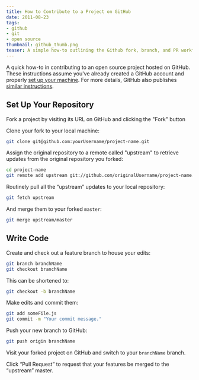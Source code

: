 ```yaml
---
title: How to Contribute to a Project on GitHub
date: 2011-08-23
tags:
- github
- git
- open source
thumbnail: github_thumb.png
teaser: A simple how-to outlining the Github fork, branch, and PR workflow.
---
```


A quick how-to in contributing to an open source project hosted on GitHub. These instructions assume you've already created a GitHub account and properly [set up your machine](https://help.github.com/articles/set-up-git). For more details, GitHub also publishes [similar instructions](https://help.github.com/articles/fork-a-repo).

## Set Up Your Repository

Fork a project by visiting its URL on GitHub and clicking the "Fork" button

Clone your fork to your local machine:

```bash
git clone git@github.com:yourUsername/project-name.git
```

Assign the original repository to a remote called "upstream" to retrieve updates from the original repository you forked:

```bash
cd project-name
git remote add upstream git://github.com/originalUsername/project-name.git
```

Routinely pull all the “upstream” updates to your local repository:

```bash
git fetch upstream
```

And merge them to your forked `master`:

```bash
git merge upstream/master
```

## Write Code

Create and check out a feature branch to house your edits:

```bash
git branch branchName
git checkout branchName
```

This can be shortened to:

```bash
git checkout -b branchName
```

Make edits and commit them:

```bash
git add someFile.js
git commit -m "Your commit message."
```

Push your new branch to GitHub:

```bash
git push origin branchName
```

Visit your forked project on GitHub and switch to your `branchName` branch.

Click “Pull Request” to request that your features be merged to the “upstream” master.

